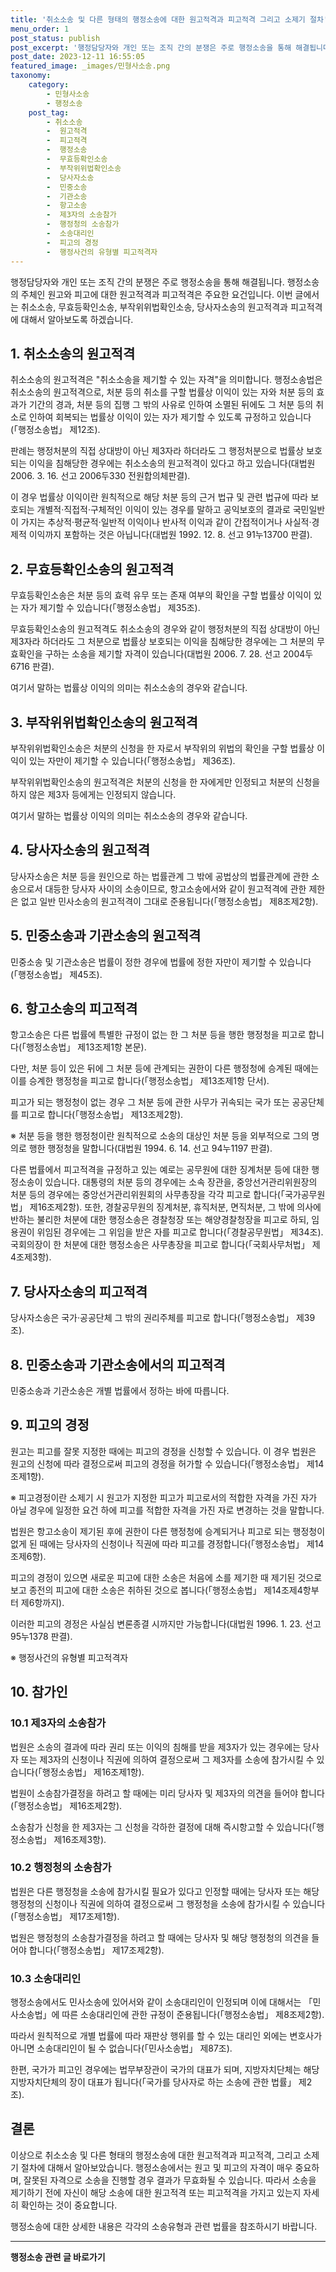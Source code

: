 ```yaml
---
title: '취소소송 및 다른 형태의 행정소송에 대한 원고적격과 피고적격 그리고 소제기 절차'
menu_order: 1
post_status: publish
post_excerpt: '행정담당자와 개인 또는 조직 간의 분쟁은 주로 행정소송을 통해 해결됩니다. 행정소송의 주체인 원고와 피고에 대한 원고적격과 피고적격은 주요한 요건입니다. 이번 글에서는 취소소송, 무효등확인소송, 부작위위법확인소송, 당사자소송의 원고적격과 피고적격에 대해서 알아보도록 하겠습니다.'
post_date: 2023-12-11 16:55:05
featured_image: _images/민형사소송.png
taxonomy:
    category:
        - 민형사소송
        - 행정소송
    post_tag:
        - 취소소송
        -  원고적격
        -  피고적격
        -  행정소송
        -  무효등확인소송
        -  부작위위법확인소송
        -  당사자소송
        -  민중소송
        -  기관소송
        -  항고소송
        -  제3자의 소송참가
        -  행정청의 소송참가
        -  소송대리인
        -  피고의 경정
        -  행정사건의 유형별 피고적격자
---
```



행정담당자와 개인 또는 조직 간의 분쟁은 주로 행정소송을 통해 해결됩니다. 행정소송의 주체인 원고와 피고에 대한 원고적격과 피고적격은 주요한 요건입니다. 이번 글에서는 취소소송, 무효등확인소송, 부작위위법확인소송, 당사자소송의 원고적격과 피고적격에 대해서 알아보도록 하겠습니다.

## 1. 취소소송의 원고적격

취소소송의 원고적격은 "취소소송을 제기할 수 있는 자격"을 의미합니다. 행정소송법은 취소소송의 원고적격으로, 처분 등의 취소를 구할 법률상 이익이 있는 자와 처분 등의 효과가 기간의 경과, 처분 등의 집행 그 밖의 사유로 인하여 소멸된 뒤에도 그 처분 등의 취소로 인하여 회복되는 법률상 이익이 있는 자가 제기할 수 있도록 규정하고 있습니다(「행정소송법」 제12조).

판례는 행정처분의 직접 상대방이 아닌 제3자라 하더라도 그 행정처분으로 법률상 보호되는 이익을 침해당한 경우에는 취소소송의 원고적격이 있다고 하고 있습니다(대법원 2006. 3. 16. 선고 2006두330 전원합의체판결).

이 경우 법률상 이익이란 원칙적으로 해당 처분 등의 근거 법규 및 관련 법규에 따라 보호되는 개별적·직접적·구체적인 이익이 있는 경우를 말하고 공익보호의 결과로 국민일반이 가지는 추상적·평균적·일반적 이익이나 반사적 이익과 같이 간접적이거나 사실적·경제적 이익까지 포함하는 것은 아닙니다(대법원 1992. 12. 8. 선고 91누13700 판결).

## 2. 무효등확인소송의 원고적격

무효등확인소송은 처분 등의 효력 유무 또는 존재 여부의 확인을 구할 법률상 이익이 있는 자가 제기할 수 있습니다(「행정소송법」 제35조).

무효등확인소송의 원고적격도 취소소송의 경우와 같이 행정처분의 직접 상대방이 아닌 제3자라 하더라도 그 처분으로 법률상 보호되는 이익을 침해당한 경우에는 그 처분의 무효확인을 구하는 소송을 제기할 자격이 있습니다(대법원 2006. 7. 28. 선고 2004두6716 판결).

여기서 말하는 법률상 이익의 의미는 취소소송의 경우와 같습니다.

## 3. 부작위위법확인소송의 원고적격

부작위위법확인소송은 처분의 신청을 한 자로서 부작위의 위법의 확인을 구할 법률상 이익이 있는 자만이 제기할 수 있습니다(「행정소송법」 제36조).

부작위위법확인소송의 원고적격은 처분의 신청을 한 자에게만 인정되고 처분의 신청을 하지 않은 제3자 등에게는 인정되지 않습니다.

여기서 말하는 법률상 이익의 의미는 취소소송의 경우와 같습니다.

## 4. 당사자소송의 원고적격

당사자소송은 처분 등을 원인으로 하는 법률관계 그 밖에 공법상의 법률관계에 관한 소송으로서 대등한 당사자 사이의 소송이므로, 항고소송에서와 같이 원고적격에 관한 제한은 없고 일반 민사소송의 원고적격이 그대로 준용됩니다(「행정소송법」 제8조제2항).

## 5. 민중소송과 기관소송의 원고적격

민중소송 및 기관소송은 법률이 정한 경우에 법률에 정한 자만이 제기할 수 있습니다(「행정소송법」 제45조).

## 6. 항고소송의 피고적격

항고소송은 다른 법률에 특별한 규정이 없는 한 그 처분 등을 행한 행정청을 피고로 합니다(「행정소송법」 제13조제1항 본문).

다만, 처분 등이 있은 뒤에 그 처분 등에 관계되는 권한이 다른 행정청에 승계된 때에는 이를 승계한 행정청을 피고로 합니다(「행정소송법」 제13조제1항 단서).

피고가 되는 행정청이 없는 경우 그 처분 등에 관한 사무가 귀속되는 국가 또는 공공단체를 피고로 합니다(「행정소송법」 제13조제2항).

※ 처분 등을 행한 행정청이란 원칙적으로 소송의 대상인 처분 등을 외부적으로 그의 명의로 행한 행정청을 말합니다(대법원 1994. 6. 14. 선고 94누1197 판결).

다른 법률에서 피고적격을 규정하고 있는 예로는 공무원에 대한 징계처분 등에 대한 행정소송이 있습니다. 대통령의 처분 등의 경우에는 소속 장관을, 중앙선거관리위원장의 처분 등의 경우에는 중앙선거관리위원회의 사무총장을 각각 피고로 합니다(「국가공무원법」 제16조제2항). 또한, 경찰공무원의 징계처분, 휴직처분, 면직처분, 그 밖에 의사에 반하는 불리한 처분에 대한 행정소송은 경찰청장 또는 해양경찰청장을 피고로 하되, 임용권이 위임된 경우에는 그 위임을 받은 자를 피고로 합니다(「경찰공무원법」 제34조). 국회의장이 한 처분에 대한 행정소송은 사무총장을 피고로 합니다(「국회사무처법」 제4조제3항).

## 7. 당사자소송의 피고적격

당사자소송은 국가·공공단체 그 밖의 권리주체를 피고로 합니다(「행정소송법」 제39조).

## 8. 민중소송과 기관소송에서의 피고적격

민중소송과 기관소송은 개별 법률에서 정하는 바에 따릅니다.

## 9. 피고의 경정

원고는 피고를 잘못 지정한 때에는 피고의 경정을 신청할 수 있습니다. 이 경우 법원은 원고의 신청에 따라 결정으로써 피고의 경정을 허가할 수 있습니다(「행정소송법」 제14조제1항).

※ 피고경정이란 소제기 시 원고가 지정한 피고가 피고로서의 적합한 자격을 가진 자가 아닐 경우에 일정한 요건 하에 피고를 적합한 자격을 가진 자로 변경하는 것을 말합니다.

법원은 항고소송이 제기된 후에 권한이 다른 행정청에 승계되거나 피고로 되는 행정청이 없게 된 때에는 당사자의 신청이나 직권에 따라 피고를 경정합니다(「행정소송법」 제14조제6항).

피고의 경정이 있으면 새로운 피고에 대한 소송은 처음에 소를 제기한 때 제기된 것으로 보고 종전의 피고에 대한 소송은 취하된 것으로 봅니다(「행정소송법」 제14조제4항부터 제6항까지).

이러한 피고의 경정은 사실심 변론종결 시까지만 가능합니다(대법원 1996. 1. 23. 선고 95누1378 판결).

※ 행정사건의 유형별 피고적격자

## 10. 참가인

### 10.1 제3자의 소송참가

법원은 소송의 결과에 따라 권리 또는 이익의 침해를 받을 제3자가 있는 경우에는 당사자 또는 제3자의 신청이나 직권에 의하여 결정으로써 그 제3자를 소송에 참가시킬 수 있습니다(「행정소송법」 제16조제1항).

법원이 소송참가결정을 하려고 할 때에는 미리 당사자 및 제3자의 의견을 들어야 합니다(「행정소송법」 제16조제2항).

소송참가 신청을 한 제3자는 그 신청을 각하한 결정에 대해 즉시항고할 수 있습니다(「행정소송법」 제16조제3항).

### 10.2 행정청의 소송참가

법원은 다른 행정청을 소송에 참가시킬 필요가 있다고 인정할 때에는 당사자 또는 해당 행정청의 신청이나 직권에 의하여 결정으로써 그 행정청을 소송에 참가시킬 수 있습니다(「행정소송법」 제17조제1항).

법원은 행정청의 소송참가결정을 하려고 할 때에는 당사자 및 해당 행정청의 의견을 들어야 합니다(「행정소송법」 제17조제2항).

### 10.3 소송대리인

행정소송에서도 민사소송에 있어서와 같이 소송대리인이 인정되며 이에 대해서는 「민사소송법」에 따른 소송대리인에 관한 규정이 준용됩니다(「행정소송법」 제8조제2항).

따라서 원칙적으로 개별 법률에 따라 재판상 행위를 할 수 있는 대리인 외에는 변호사가 아니면 소송대리인이 될 수 없습니다(「민사소송법」 제87조).

한편, 국가가 피고인 경우에는 법무부장관이 국가의 대표가 되며, 지방자치단체는 해당 지방자치단체의 장이 대표가 됩니다(「국가를 당사자로 하는 소송에 관한 법률」 제2조).

## 결론

이상으로 취소소송 및 다른 형태의 행정소송에 대한 원고적격과 피고적격, 그리고 소제기 절차에 대해서 알아보았습니다. 행정소송에서는 원고 및 피고의 자격이 매우 중요하며, 잘못된 자격으로 소송을 진행할 경우 결과가 무효화될 수 있습니다. 따라서 소송을 제기하기 전에 자신이 해당 소송에 대한 원고적격 또는 피고적격을 가지고 있는지 자세히 확인하는 것이 중요합니다.

행정소송에 대한 상세한 내용은 각각의 소송유형과 관련 법률을 참조하시기 바랍니다.
<!-- wp:separator -->
<hr class="wp-block-separator has-alpha-channel-opacity"/>
<!-- /wp:separator -->

<!-- wp:group {"backgroundColor":"base","layout":{"type":"constrained"}} -->
<div class="wp-block-group has-base-background-color has-background"><!-- wp:paragraph {"align":"center","fontSize":"medium"} -->
<p class="has-text-align-center has-large-font-size"><strong>행정소송 관련 글 바로가기</strong></p>
<!-- /wp:paragraph -->


<!-- wp:latest-posts
{"categories":[{"id":15714,"count":19,"description":"","link":"https://uknowlaw.com/category/%ed%96%89%ec%a0%95%ec%86%8c%ec%86%a1/","name":"행정소송","slug":"행정소송","taxonomy":"category","parent":0,"meta":[],"_links":{"self":[{"href":"https://uknowlaw.com/wp-json/wp/v2/categories/15714"}],"collection":[{"href":"https://uknowlaw.com/wp-json/wp/v2/categories"}],"about":[{"href":"https://uknowlaw.com/wp-json/wp/v2/taxonomies/category"}],"wp:post_type":[{"href":"https://uknowlaw.com/wp-json/wp/v2/posts?categories=15714"}],"curies":[{"name":"wp","href":"https://api.w.org/{rel}","templated":true}]}}],"postsToShow":100,"excerptLength":28,"postLayout":"grid","columns":2,"featuredImageAlign":"left","featuredImageSizeSlug":"large","fontSize":"small"} /--></div>
<!-- /wp:group -->